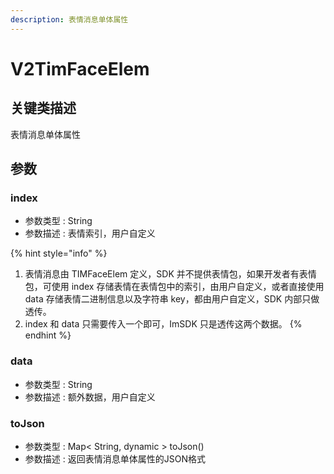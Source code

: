 ```yaml
---
description: 表情消息单体属性
---
```


# V2TimFaceElem

## 关键类描述

表情消息单体属性

## 参数

### index

* 参数类型 : String
* 参数描述 : 表情索引，用户自定义

{% hint style="info" %}
1. 表情消息由 TIMFaceElem 定义，SDK 并不提供表情包，如果开发者有表情包，可使用 index 存储表情在表情包中的索引，由用户自定义，或者直接使用 data 存储表情二进制信息以及字符串 key，都由用户自定义，SDK 内部只做透传。
2. index 和 data 只需要传入一个即可，ImSDK 只是透传这两个数据。
{% endhint %}

### data

* 参数类型 : String
* 参数描述 : 额外数据，用户自定义

### toJson

* 参数类型 : Map< String, dynamic > toJson()
* 参数描述 : 返回表情消息单体属性的JSON格式
